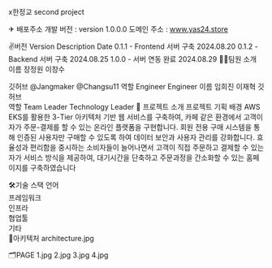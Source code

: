x한정교 second project

✈ 배포주소
개발 버전 : version 1.0.0.0
도메인 주소 : www.yas24.store

✌️버전
Version	Description	Date
0.1.1	- Frontend 서버 구축	2024.08.20
0.1.2	- Backend 서버 구축	2024.08.25
1.0.0	- 서버 연동 완료	2024.08.29
🧑‍💻팀원 소개
이름	장정원	이창수
	
깃허브	@Jangmaker	@Changsu11
역할	Engineer	Engineer
이름	임희진	이재혁
깃허브		
역할	Team Leader	Technology Leader
📌 프로젝트 소개
프로젝트 기획 배경
AWS EKS를 활용한 3-Tier 아키텍처 기반 웹 서비스를 구축하여, 카페 같은 환경에서 고객이 자가 주문-결제를 할 수 있는 온라인 플랫폼을 구현합니다. 회원 전용 구매 시스템을 통해 인증된 사용자만 구매할 수 있도록 하여 데이터 보안과 사용자 관리를 강화합니다. 효율성과 편리함을 중시하는 소비자들이 늘어나면서 고객이 직접 주문하고 결제할 수 있는 자가 서비스 방식을 제공하여, 대기시간을 단축하고 주문과정을 간소화할 수 있는 홈페이지를 구축하였습니다

🛠기술 스택
언어	   
프레임워크	
인프라	      
협업툴	 
기타	
🧱아키텍처
architecture.jpg

🗂PAGE
1.jpg 2.jpg 3.jpg 4.jpg

